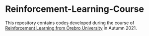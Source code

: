 # Reinforcement-Learning-Course
This repository contains codes developed during the course of [Reinforcement Learning from Örebro University](https://www.oru.se/utbildning/kurser/kurs/reinforcement-learning-del-1-dt707a) in Autumn 2021.